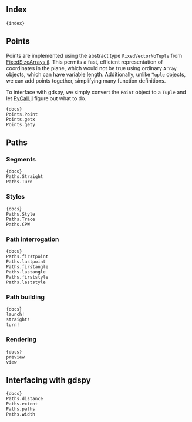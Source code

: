 ## Index
    {index}

## Points

Points are implemented using the abstract type `FixedVectorNoTuple`
from [FixedSizeArrays.jl](https://github.com/SimonDanisch/FixedSizeArrays.jl).
This permits a fast, efficient representation of
coordinates in the plane, which would not be true using ordinary `Array` objects,
which can have variable length. Additionally, unlike `Tuple` objects, we can
add points together, simplifying many function definitions.

To interface with gdspy, we simply convert the `Point` object to a `Tuple` and
let [PyCall.jl](https://github.com/stevengj/PyCall.jl) figure out what to do.

    {docs}
    Points.Point
    Points.getx
    Points.gety

## Paths

### Segments

    {docs}
    Paths.Straight
    Paths.Turn

### Styles

    {docs}
    Paths.Style
    Paths.Trace
    Paths.CPW

### Path interrogation

    {docs}
    Paths.firstpoint
    Paths.lastpoint
    Paths.firstangle
    Paths.lastangle
    Paths.firststyle
    Paths.laststyle

### Path building

    {docs}
    launch!
    straight!
    turn!

### Rendering

    {docs}
    preview
    view

## Interfacing with gdspy

    {docs}
    Paths.distance
    Paths.extent
    Paths.paths
    Paths.width
